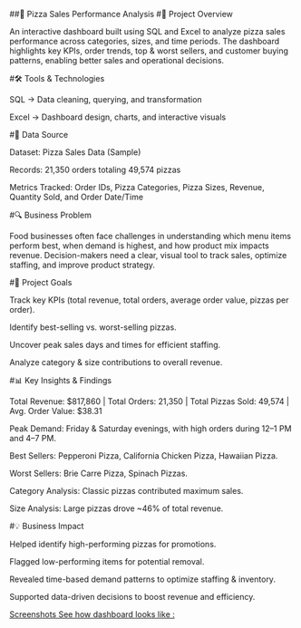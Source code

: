 ##🍕 Pizza Sales Performance Analysis
#📌 Project Overview

An interactive dashboard built using SQL and Excel to analyze pizza sales performance across categories, sizes, and time periods. The dashboard highlights key KPIs, order trends, top & worst sellers, and customer buying patterns, enabling better sales and operational decisions.

#🛠 Tools & Technologies

SQL → Data cleaning, querying, and transformation

Excel → Dashboard design, charts, and interactive visuals

#📂 Data Source

Dataset: Pizza Sales Data (Sample)

Records: 21,350 orders totaling 49,574 pizzas

Metrics Tracked: Order IDs, Pizza Categories, Pizza Sizes, Revenue, Quantity Sold, and Order Date/Time

#🔍 Business Problem

Food businesses often face challenges in understanding which menu items perform best, when demand is highest, and how product mix impacts revenue. Decision-makers need a clear, visual tool to track sales, optimize staffing, and improve product strategy.

#🎯 Project Goals

Track key KPIs (total revenue, total orders, average order value, pizzas per order).

Identify best-selling vs. worst-selling pizzas.

Uncover peak sales days and times for efficient staffing.

Analyze category & size contributions to overall revenue.

#📊 Key Insights & Findings

Total Revenue: $817,860 | Total Orders: 21,350 | Total Pizzas Sold: 49,574 | Avg. Order Value: $38.31

Peak Demand: Friday & Saturday evenings, with high orders during 12–1 PM and 4–7 PM.

Best Sellers: Pepperoni Pizza, California Chicken Pizza, Hawaiian Pizza.

Worst Sellers: Brie Carre Pizza, Spinach Pizzas.

Category Analysis: Classic pizzas contributed maximum sales.

Size Analysis: Large pizzas drove ~46% of total revenue.

#💡 Business Impact

Helped identify high-performing pizzas for promotions.

Flagged low-performing items for potential removal.

Revealed time-based demand patterns to optimize staffing & inventory.

Supported data-driven decisions to boost revenue and efficiency. 



[Screenshots See how dashboard looks like :](https://github.com/Harshyadav04/Pizza-Performance-Analysis/blob/main/Snapshot%20of%20pizza%20performance%20analysis.png)
